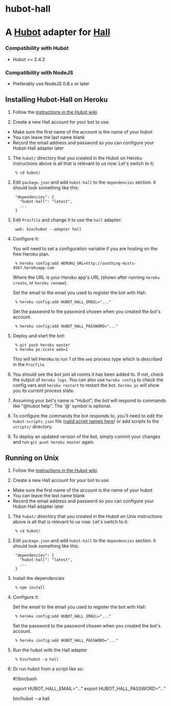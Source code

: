 hubot-hall
==========

# A [Hubot](https://github.com/github/hubot) adapter for [Hall](https://hall.com)

### Compatibility with Hubot

 * Hubot >= 2.4.2

### Compatibility with NodeJS

 * Preferably use NodeJS 0.8.x or later

## Installing Hubot-Hall on Heroku

1. Follow the [instructions in the Hubot wiki](https://github.com/github/hubot/wiki/Deploying-Hubot-onto-Heroku).

1. Create a new Hall account for your bot to use.
 * Make sure the first name of the account is the name of your hubot
 * You can leave the last name blank
 * Record the email address and password so you can configure your Hubot-Hall adapter later


1. The `hubot/` directory that you created in the Hubot on Heroku instructions above is all that is relevant to us now. Let's switch to it:

        % cd hubot/

1. Edit `package.json` and add `hubot-hall` to the `dependencies` section. It should look something like this:

        "dependencies": {
          "hubot-hall": "latest",
          ...
        }

1. Edit `Procfile` and change it to use the `hall` adapter:

        web: bin/hubot --adapter hall

1. Configure it:

      You will need to set a configuration variable if you are hosting on the free Heroku plan.

        % heroku config:add HEROKU_URL=http://soothing-mists-4567.herokuapp.com

      Where the URL is your Heroku app's URL (shown after running `heroku create`, or `heroku rename`).

      Set the email to the email you used to register the bot with Hall:

        % heroku config:add HUBOT_HALL_EMAIL="..."

      Set the password to the password chosen when you created the bot's account.

        % heroku config:add HUBOT_HALL_PASSWORD="..."

1. Deploy and start the bot:

        % git push heroku master
        % heroku ps:scale web=1

      This will tell Heroku to run 1 of the `web` process type which is described in the `Procfile`.

1. You should see the bot join all rooms it has been added to. If not, check the output of `heroku logs`. You can also use `heroku config` to check the config vars and `heroku restart` to restart the bot. `heroku ps` will show you its current process state.

1. Assuming your bot's name is "Hubot", the bot will respond to commands like "@hubot help".  The '@' symbol is optional.

1. To configure the commands the bot responds to, you'll need to edit the `hubot-scripts.json` file ([valid script names here](https://github.com/github/hubot-scripts/tree/master/src/scripts)) or add scripts to the `scripts/` directory.

1. To deploy an updated version of the bot, simply commit your changes and run `git push heroku master` again.

## Running on Unix

1. Follow the [instructions in the Hubot wiki](https://github.com/github/hubot/wiki/Deploying-Hubot-onto-Unix).

1. Create a new Hall account for your bot to use.
 * Make sure the first name of the account is the name of your hubot
 * You can leave the last name blank
 * Record the email address and password so you can configure your Hubot-Hall adapter later

1. The `hubot/` directory that you created in the Hubot on Unix instructions above is all that is relevant to us now. Let's switch to it:

        % cd hubot/

1. Edit `package.json` and add `hubot-hall` to the `dependencies` section. It should look something like this:

        "dependencies": {
          "hubot-hall": "latest",
          ...
        }

1. Install the dependencies

        % npm install

1. Configure it:

      Set the email to the email you used to register the bot with Hall:

        % heroku config:add HUBOT_HALL_EMAIL="..."

      Set the password to the password chosen when you created the bot's account.

        % heroku config:add HUBOT_HALL_PASSWORD="..."

1. Run the hubot with the Hall adapter

        % bin/hubot -a hall

1. Or run hubot from a script like so:

      #!/bin/bash
      
      export HUBOT_HALL_EMAIL="..."
      export HUBOT_HALL_PASSWORD="..."
      
      bin/hubot --a hall